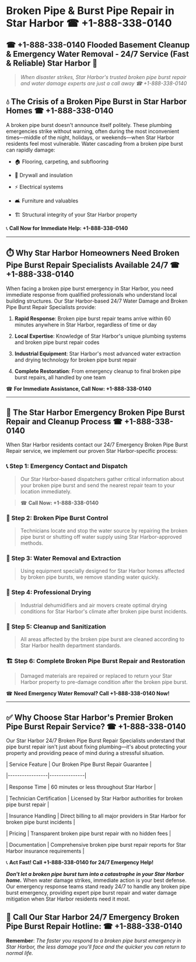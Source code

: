 # Broken Pipe & Burst Pipe Repair in Star Harbor ☎ +1-888-338-0140  
## ☎ +1-888-338-0140 Flooded Basement Cleanup & Emergency Water Removal - 24/7 Service (Fast & Reliable) Star Harbor 🚨  

> *When disaster strikes, Star Harbor's trusted broken pipe burst repair and water damage experts are just a call away ☎ +1-888-338-0140*  

## 💧 The Crisis of a Broken Pipe Burst in Star Harbor Homes ☎ +1-888-338-0140  

A broken pipe burst doesn't announce itself politely. These plumbing emergencies strike without warning, often during the most inconvenient times—middle of the night, holidays, or weekends—when Star Harbor residents feel most vulnerable. Water cascading from a broken pipe burst can rapidly damage:  

* 🏠 Flooring, carpeting, and subflooring  
* 🧱 Drywall and insulation  
* ⚡ Electrical systems  
* 🛋️ Furniture and valuables  
* 🏗️ Structural integrity of your Star Harbor property  

📞 **Call Now for Immediate Help: +1-888-338-0140**  

---  

## ⏱️ Why Star Harbor Homeowners Need Broken Pipe Burst Repair Specialists Available 24/7 ☎ +1-888-338-0140  

When facing a broken pipe burst emergency in Star Harbor, you need immediate response from qualified professionals who understand local building structures. Our Star Harbor-based 24/7 Water Damage and Broken Pipe Burst Repair Specialists provide:  

1. **Rapid Response**: Broken pipe burst repair teams arrive within 60 minutes anywhere in Star Harbor, regardless of time or day  
2. **Local Expertise**: Knowledge of Star Harbor's unique plumbing systems and broken pipe burst repair codes  
3. **Industrial Equipment**: Star Harbor's most advanced water extraction and drying technology for broken pipe burst repair  
4. **Complete Restoration**: From emergency cleanup to final broken pipe burst repairs, all handled by one team  

☎ **For Immediate Assistance, Call Now: +1-888-338-0140**  

---  

## 🔧 The Star Harbor Emergency Broken Pipe Burst Repair and Cleanup Process ☎ +1-888-338-0140  

When Star Harbor residents contact our 24/7 Emergency Broken Pipe Burst Repair service, we implement our proven Star Harbor-specific process:  

### 📞 Step 1: Emergency Contact and Dispatch  
> Our Star Harbor-based dispatchers gather critical information about your broken pipe burst and send the nearest repair team to your location immediately.  
> ☎ **Call Now: +1-888-338-0140**  

### 🚿 Step 2: Broken Pipe Burst Control  
> Technicians locate and stop the water source by repairing the broken pipe burst or shutting off water supply using Star Harbor-approved methods.  

### 🌊 Step 3: Water Removal and Extraction  
> Using equipment specially designed for Star Harbor homes affected by broken pipe bursts, we remove standing water quickly.  

### 💨 Step 4: Professional Drying  
> Industrial dehumidifiers and air movers create optimal drying conditions for Star Harbor's climate after broken pipe burst incidents.  

### 🧼 Step 5: Cleanup and Sanitization  
> All areas affected by the broken pipe burst are cleaned according to Star Harbor health department standards.  

### 🏗️ Step 6: Complete Broken Pipe Burst Repair and Restoration  
> Damaged materials are repaired or replaced to return your Star Harbor property to pre-damage condition after the broken pipe burst.  

☎ **Need Emergency Water Removal? Call +1-888-338-0140 Now!**  

---  

## ✅ Why Choose Star Harbor's Premier Broken Pipe Burst Repair Service? ☎ +1-888-338-0140  

Our Star Harbor 24/7 Broken Pipe Burst Repair Specialists understand that pipe burst repair isn't just about fixing plumbing—it's about protecting your property and providing peace of mind during a stressful situation.  

| Service Feature | Our Broken Pipe Burst Repair Guarantee |  
|-----------------|---------------|  
| Response Time | 60 minutes or less throughout Star Harbor |  
| Technician Certification | Licensed by Star Harbor authorities for broken pipe burst repair |  
| Insurance Handling | Direct billing to all major providers in Star Harbor for broken pipe burst incidents |  
| Pricing | Transparent broken pipe burst repair with no hidden fees |  
| Documentation | Comprehensive broken pipe burst repair reports for Star Harbor insurance requirements |  

📞 **Act Fast! Call +1-888-338-0140 for 24/7 Emergency Help!**  

***Don't let a broken pipe burst turn into a catastrophe in your Star Harbor home.*** When water damage strikes, immediate action is your best defense. Our emergency response teams stand ready 24/7 to handle any broken pipe burst emergency, providing expert pipe burst repair and water damage mitigation when Star Harbor residents need it most.  

## 📱 Call Our Star Harbor 24/7 Emergency Broken Pipe Burst Repair Hotline: ☎ +1-888-338-0140  

**Remember**: *The faster you respond to a broken pipe burst emergency in Star Harbor, the less damage you'll face and the quicker you can return to normal life.*